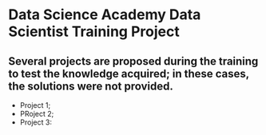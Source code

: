 # Data Science Academy Data Scientist Training Project
## Several projects are proposed during the training to test the knowledge acquired; in these cases, the solutions were not provided.
* Project 1;
* PRoject 2;
* Project 3:

